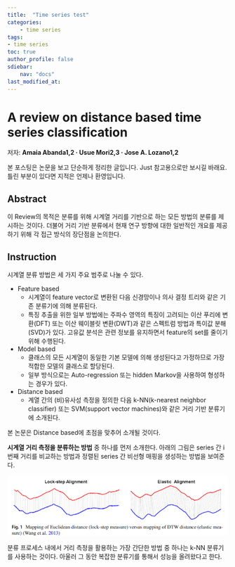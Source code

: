 ```yaml
---
title:  "Time series test"
categories:	
    - time series
tags:
- time series
toc: true
author_profile: false
sdiebar:
    nav: "docs"
last_modified_at:
---
```


# A review on distance based time series classification

저자: **Amaia Abanda1,2 · Usue Mori2,3 · Jose A. Lozano1,2**

본 포스팅은 논문을 보고 단순하게 정리한 글입니다. Just 참고용으로만 보시길 바래요. 틀린 부분이 있다면 지적은 언제나 환영입니다.

## Abstract

이 Review의 목적은 분류를 위해 시계열 거리를 기반으로 하는 모든 방법의 분류를 제시하는 것이다. 더불어 거리 기반 분류에서 현재 연구 방향에 대한 일반적인 개요를 제공하기 위해 각 접근 방식의 장단점을 논의한다.



## Instruction

시계열 분류 방법은 세 가지 주요 범주로 나눌 수 있다.

- Feature based
  - 시계열이 feature vector로 변환된 다음 신경망이나 의사 결정 트리와 같은 기존 분류기에 의해 분류된다.
  - 특징 추출을 위한 일부 방법에는 주파수 영역의 특징이 고려되는 이산 푸리에 변환(DFT) 또는 이산 웨이블릿 변환(DWT)과 같은 스펙트럼 방법과 특이값 분해(SVD)가 있다. 고유값 분석은 관련 정보를 유지하면서 feature의 set를 줄이기 위해 수행된다.
- Model based
  - 클래스의 모든 시계열이 동일한 기본 모델에 의해 생성된다고 가정하므로 가장 적합한 모델의 클래스로 할당된다.
  - 일부 방식으로는 Auto-regression 또는 hidden Markov을 사용하여 형성하는 경우가 있다.
- Distance based
  - 계열 간의 (비)유사성 측정을 정의한 다음 k-NN(k-nearest neighbor classifier) 또는 SVM(support vector machines)와 같은 거리 기반 분류기에 소개된다.



본 논문은 Distance based에 초점을 맞추어 소개될 것이다.



**시계열 거리 측정을 분류하는 방법** 중 하나를 먼저 소개한다. 아래의 그림은 series 간 i번째 거리를 비교하는 방법과 정렬된 series 간 비선형 매핑을 생성하는 방법을 보여준다.

![image-20220613225249076](../assets/images/2022-06-13-paper/image-20220613225249076.png)



분류 프로세스 내에서 거리 측정을 활용하는 가장 간단한 방법 중 하나는 k-NN 분류기를 사용하는 것이다. 아울러 그 동안 복잡한 분류기를 통해서 성능을 올려왔다고 한다.

